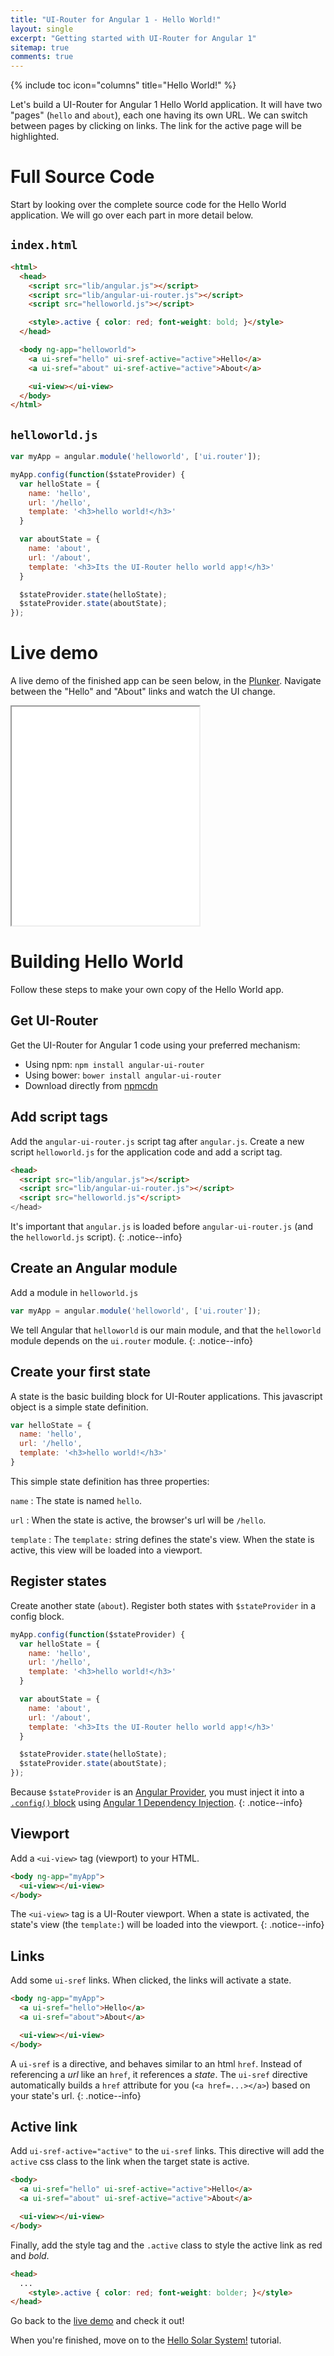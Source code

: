 ```yaml
---
title: "UI-Router for Angular 1 - Hello World!"
layout: single
excerpt: "Getting started with UI-Router for Angular 1"
sitemap: true
comments: true
---
```


{% include toc icon="columns" title="Hello World!" %}

Let's build a UI-Router for Angular 1 Hello World application.
It will have two "pages" (`hello` and `about`), each one having its own URL.
We can switch between pages by clicking on links.
The link for the active page will be highlighted.

# Full Source Code

Start by looking over the complete source code for the Hello World application.
We will go over each part in more detail below.

## `index.html`

```html
<html>
  <head>
    <script src="lib/angular.js"></script>
    <script src="lib/angular-ui-router.js"></script>
    <script src="helloworld.js"></script>

    <style>.active { color: red; font-weight: bold; }</style>
  </head>

  <body ng-app="helloworld">
    <a ui-sref="hello" ui-sref-active="active">Hello</a>
    <a ui-sref="about" ui-sref-active="active">About</a>

    <ui-view></ui-view>
  </body>
</html>
```

## `helloworld.js`

```js
var myApp = angular.module('helloworld', ['ui.router']);

myApp.config(function($stateProvider) {
  var helloState = {
    name: 'hello',
    url: '/hello',
    template: '<h3>hello world!</h3>'
  }

  var aboutState = {
    name: 'about',
    url: '/about',
    template: '<h3>Its the UI-Router hello world app!</h3>'
  }

  $stateProvider.state(helloState);
  $stateProvider.state(aboutState);
});
```

# Live demo

A live demo of the finished app can be seen below, in the [Plunker](https://plnkr.co/).  Navigate between the
"Hello" and "About" links and watch the UI change.

<iframe class="plunker" style="height: 350px" 
  src="//embed.plnkr.co/6eQV15/?show=preview" 
  frameborder="1" allowfullscren="allowfullsceen"></iframe>
<br>

# Building Hello World

Follow these steps to make your own copy of the Hello World app.

## Get UI-Router

Get the UI-Router for Angular 1 code using your preferred mechanism:

  - Using npm: `npm install angular-ui-router`
  - Using bower: `bower install angular-ui-router`
  - Download directly from [npmcdn](https://unpkg.com/angular-ui-router@latest/release/angular-ui-router.js)

## Add script tags

Add the `angular-ui-router.js` script tag after `angular.js`.
Create a new script `helloworld.js` for the application code and add a script tag.

```html
<head>
  <script src="lib/angular.js"></script>
  <script src="lib/angular-ui-router.js"></script>
  <script src="helloworld.js"</script>
</head>
```

It's important that `angular.js` is loaded before `angular-ui-router.js` (and the `helloworld.js` script).
{: .notice--info}

## Create an Angular module

Add a module in `helloworld.js`

```js
var myApp = angular.module('helloworld', ['ui.router']);
```

We tell Angular that `helloworld` is our main module, and that the `helloworld` module depends on the `ui.router` module.
{: .notice--info}

## Create your first state

A state is the basic building block for UI-Router applications.
This javascript object is a simple state definition.

```js
var helloState = {
  name: 'hello',
  url: '/hello',
  template: '<h3>hello world!</h3>'
}
```

This simple state definition has three properties:

`name`
:    The state is named `hello`.

`url`
:    When the state is active, the browser's url will be `/hello`.

`template`
:    The `template:` string defines the state's view.  When the state is active, this view will be loaded into a viewport.

## Register states

Create another state (`about`).
Register both states with `$stateProvider` in a config block.

```js
myApp.config(function($stateProvider) {
  var helloState = {
    name: 'hello',
    url: '/hello',
    template: '<h3>hello world!</h3>'
  }

  var aboutState = {
    name: 'about',
    url: '/about',
    template: '<h3>Its the UI-Router hello world app!</h3>'
  }

  $stateProvider.state(helloState);
  $stateProvider.state(aboutState);
});
```

Because `$stateProvider` is an [Angular Provider](https://docs.angularjs.org/guide/providers#provider-recipe),
you must inject it into a [`.config()` block](https://docs.angularjs.org/guide/module#configuration-blocks)
using [Angular 1 Dependency Injection](https://docs.angularjs.org/guide/di).
{: .notice--info}


## Viewport

Add a `<ui-view>` tag (viewport) to your HTML.

```html
<body ng-app="myApp">
  <ui-view></ui-view>
</body>
```

The `<ui-view>` tag is a UI-Router viewport.
When a state is activated, the state's view (the `template:`) will be loaded into the viewport.
{: .notice--info}

## Links

Add some `ui-sref` links.
When clicked, the links will activate a state.

```html
<body ng-app="myApp">
  <a ui-sref="hello">Hello</a>
  <a ui-sref="about">About</a>

  <ui-view></ui-view>
</body>
```

A `ui-sref` is a directive, and behaves similar to an html `href`.
Instead of referencing a *url* like an `href`, it references a *state*.
The `ui-sref` directive automatically builds a `href` attribute for you (`<a href=...></a>`) based on your state's url.
{: .notice--info}

## Active link

Add `ui-sref-active="active"` to the `ui-sref` links.
This directive will add the `active` css class to the link when the target state is active.

```html
<body>
  <a ui-sref="hello" ui-sref-active="active">Hello</a>
  <a ui-sref="about" ui-sref-active="active">About</a>

  <ui-view></ui-view>
</body>
```

Finally, add the style tag and the `.active` class to style the active link as red and *bold*.

```html
<head>
  ...
    <style>.active { color: red; font-weight: bolder; }</style>
</head>
```

Go back to the [live demo](#live-demo) and check it out!

When you're finished, move on to the [Hello Solar System!](hellosolarsystem) tutorial.


